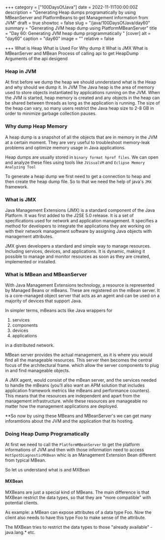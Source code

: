 +++
category = ["100DaysOfJava"]
date = 2022-11-11T00:00:00Z
description = "Generating Heap dumps programatically by using MBeanServer and PlatformBeans to get Management information from JVM"
draft = true
showtoc = false
slug = "/java/100DaysOfJava/day60"
summary = "Generating JVM heap dump using PlatformMBeanServer"
title = "Day 60: Generating JVM heap dump programmatically "
[cover]
alt = "day60"
caption = "day60"
image = ""
relative = false

+++
What is Heap 
What is Used For
Why dump it
What is JMX
What is MBeanServer and MBean
Process of calling api to get HeapDump
Arguments of the api desigend


### Heap in JVM

At first before we dump the heap we should unnderstand what is the Heap and why should we dump it. In JVM The Java heap is the area of memory used to store objects instantiated by applications running on the JVM. When the JVM is started, heap memory is created and any objects in the heap can be shared between threads as long as the application is running. The size of the heap can vary, so many users restrict the Java heap size to 2-8 GB in order to minimize garbage collection pauses.

### Why dump Heap Memory

A heap dump is a snapshot of all the objects that are in memory in the JVM at a certain moment. They are very useful to troubleshoot memory-leak problems and optimize memory usage in Java applications.

Heap dumps are usually stored in `binary format hprof files`. We can open and analyze these files using tools like `JVisualVM` and `Eclipse Memory Analyzing Tool`

To generate a heap dump we first need to get a connection to heap and then create the heap dump file. So to that we need the help of java's `JMX` framework.

### What is JMX

Java Management Extensions (JMX) is a standard component of the Java Platform.  It was first added to the J2SE 5.0 release. It is a set of  specifications used for network and application management. It specifies  a method for developers to integrate the applications they are working  on with their network management software by assigning Java objects with  management attributes.

JMX gives developers a standard and simple way to manage resources. Including services, devices, and applications. It is dynamic, making it  possible to manage and monitor resources as soon as they are created,  implemented or installed.

### What is MBean and MBeanServer

With Java Management Extensions technology, a resource is represented by Managed Beans or mBeans.  These are registered on the mBean server. It is a core-managed object server  that acts as an agent and can be used on a majority of devices that  support Java.

In simpler terms, mBeans acts like Java wrappers for 

1. services
2. components
3. devices
4. applications
 
in a distributed network. 

MBean server provides the actual management, as it is where you would  find all the manageable resources. This server then becomes the central  focus of the architectural frame. which allow the server components to plug  in and find manageable objects.

A JMX agent, would consist of the mBean server, and the services needed to handle the mBeans (you’ll also want an APM solution  that includes application framework metrics like mBeans and performance  counters). This means that the resources are independent and apart from  the management infrastructure. while these resources are manageable no  matter how the management applications are deployed.

**So now by using these MBeans and MBeanServer's we can get many inforamtions about the JVM and the application that its hosting.

### Doing Heap Dump Programatically

At first we need to call the `PlatformMBeanServer` to get the platform informations of JVM and then with those information need to access `HotSpotDiagnosticMXBean` whic is an Management Extension Bean different from typical MBean.

So let us understand what is and MXBean

#### MXBean

MXBeans are just a special kind of MBeans. The main difference is that MXBean restrict the data types, so that they are "more compatible" with potential clients.

As example: a MBean can expose attributes of a data type Foo. Now the client also needs to have this type Foo to make sense of the attribute.

The MXBean tries to restrict the data types to those "already available" - java.lang.* etc.  
